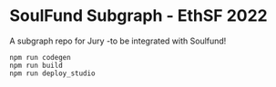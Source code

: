 # SoulFund Subgraph - EthSF 2022 

A subgraph repo for Jury -to be integrated with Soulfund!

```
npm run codegen
npm run build
npm run deploy_studio
```



